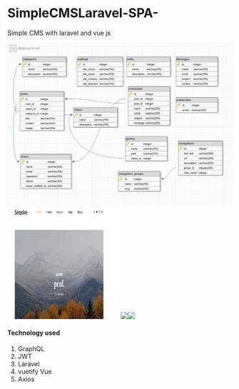 # SimpleCMSLaravel-SPA-
Simple CMS with laravel and vue js


<img src="./pics/db.png" />

<img src="./pics/Screenshot1.png" width="250" height="250" />
<img src="./pics/Screenshot2.png>

<p align="center"><img src="https://laravel.com/assets/img/components/logo-laravel.svg"></p>




<h4>Technology used</h4>
 <ol>
 <li>GraphQL</li>
  <li>JWT</li>
  <li>Laravel</li>
  <li>vuetify Vue</li>
  <li>Axios</li>


 </ol>

